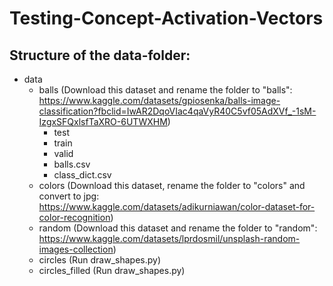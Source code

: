 # Testing-Concept-Activation-Vectors

## Structure of the data-folder:

- data
  - balls (Download this dataset and rename the folder to "balls": https://www.kaggle.com/datasets/gpiosenka/balls-image-classification?fbclid=IwAR2DqoVIac4qaVyR40C5vf05AdXVf_-1sM-IzgxSFQxlsfTaXRO-6UTWXHM)
    - test
    - train
    - valid
    - balls.csv
    - class_dict.csv
  - colors (Download this dataset, rename the folder to "colors" and convert to jpg: https://www.kaggle.com/datasets/adikurniawan/color-dataset-for-color-recognition)
  - random (Download this dataset and rename the folder to "random": https://www.kaggle.com/datasets/lprdosmil/unsplash-random-images-collection)
  - circles (Run draw_shapes.py)
  - circles_filled (Run draw_shapes.py)
